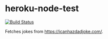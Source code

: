# heroku-node-test

[![Build Status](https://travis-ci.org/thetriplet3/heroku-node-test.svg?branch=master)](https://travis-ci.org/thetriplet3/heroku-node-test)

Fetches jokes from https://icanhazdadjoke.com/.
